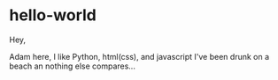 # hello-world
Hey,

Adam here, I like Python, html(css), and javascript
I've been drunk on a beach an nothing else compares...
